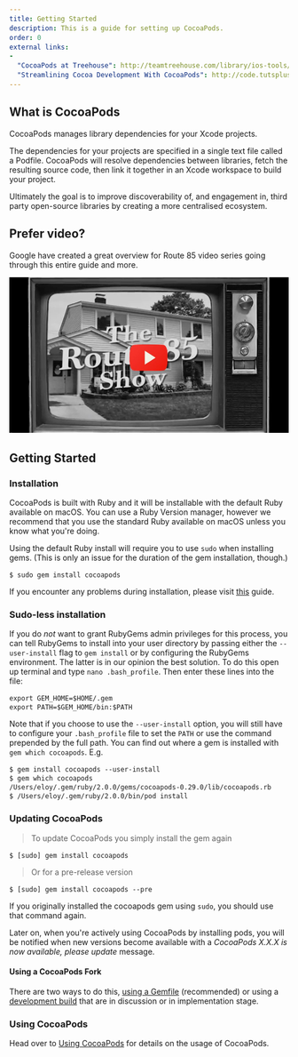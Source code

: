 ```yaml
---
title: Getting Started
description: This is a guide for setting up CocoaPods.
order: 0
external links:
-
  "CocoaPods at Treehouse": http://teamtreehouse.com/library/ios-tools/cocoapods/cocoapods
  "Streamlining Cocoa Development With CocoaPods": http://code.tutsplus.com/tutorials/streamlining-cocoa-development-with-cocoapods--mobile-15938
---
```


 <div class ="col-md-8">

## What is CocoaPods

CocoaPods manages library dependencies for your Xcode projects.

The dependencies for your projects are specified in a single text file called a Podfile. CocoaPods will resolve dependencies between libraries, fetch the resulting source code, then link it together in an Xcode workspace to build your project.

Ultimately the goal is to improve discoverability of, and engagement in, third party open-source libraries by creating a more centralised ecosystem.

 </div>
 <div class ="col-md-4">

## Prefer video?

Google have created a great overview for Route 85 video series going through this entire guide and more.

<a href="https://www.youtube.com/watch?v=iEAjvNRdZa0&spfreload=10"><img src="/assets/images/guides/google_route_85.jpg"></a>

 </div>
 <div class ="clearfix"></div>

## Getting Started

### Installation

CocoaPods is built with Ruby and it will be installable with the default Ruby
available on macOS. You can use a Ruby Version manager, however we recommend that
you use the standard Ruby available on macOS unless you know what you're doing.

Using the default Ruby install will require you to use `sudo` when installing
gems. (This is only an issue for the duration of the gem installation, though.)

```shell
$ sudo gem install cocoapods
```

If you encounter any problems during installation, please visit [this](https://guides.cocoapods.org/using/troubleshooting#installing-cocoapods) guide.

### Sudo-less installation

If you do *not* want to grant RubyGems admin privileges for this process, you can
tell RubyGems to install into your user directory by passing either the
`--user-install` flag to `gem install` or by configuring the RubyGems environment.
The latter is in our opinion the best solution. To do this open up terminal and type `nano .bash_profile`. Then enter these lines into the file:

```shell
export GEM_HOME=$HOME/.gem
export PATH=$GEM_HOME/bin:$PATH
```

Note that if you choose to use the `--user-install` option, you will still have
to configure your `.bash_profile` file to set the `PATH` or use the command prepended by
the full path. You can find out where a gem is installed with `gem which
cocoapods`. E.g.

```shell
$ gem install cocoapods --user-install
$ gem which cocoapods
/Users/eloy/.gem/ruby/2.0.0/gems/cocoapods-0.29.0/lib/cocoapods.rb
$ /Users/eloy/.gem/ruby/2.0.0/bin/pod install
```

### Updating CocoaPods

> To update CocoaPods you simply install the gem again

```shell
$ [sudo] gem install cocoapods
```

> Or for a pre-release version

```shell
$ [sudo] gem install cocoapods --pre
```

If you originally installed the cocoapods gem using `sudo`, you should use that command again.

Later on, when you're actively using CocoaPods by installing pods, you will be notified when new versions become available with a *CocoaPods X.X.X is now available, please update* message.

#### Using a CocoaPods Fork

There are two ways to do this, [using a Gemfile](/using/a-gemfile.html) (recommended) or using a [development build](/using/unreleased-features) that are in discussion or in implementation stage.

### Using CocoaPods

Head over to [Using CocoaPods](/using/using-cocoapods.html) for details on the usage of CocoaPods.
